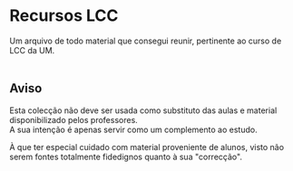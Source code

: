 # Recursos LCC
Um arquivo de todo material que consegui reunir, pertinente ao curso de LCC da UM.
<br><br>

## Aviso
Esta colecção não deve ser usada como substituto das aulas e material disponibilizado pelos professores.
<br>
A sua intenção é apenas servir como um complemento ao estudo.

À que ter especial cuidado com material proveniente de alunos, visto não serem fontes totalmente fidedignos quanto à sua "correcção".
